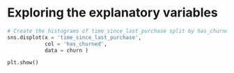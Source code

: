 # Exploring the explanatory variables
```py
# Create the histograms of time_since_last_purchase split by has_churned
sns.displot(x = 'time_since_last_purchase',
            col = 'has_churned',
            data = churn )

plt.show()
```


